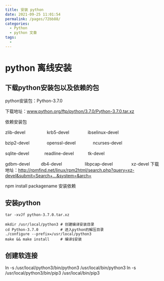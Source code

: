 ```yaml
---
title: 安装 python
date: 2021-09-25 11:01:54
permalink: /pages/72bb88/
categories:
  - Python
  - python 文章
tags:
  - 
---
```

# python 离线安装

## 下载python安装包以及依赖的包
python安装包：Python-3.7.0

下载地址：www.python.org/ftp/python/3.7.0/Python-3.7.0.tar.xz

依赖安装包

zlib-devel　　　　　krb5-devel     　　　　ibselinux-devel

bzip2-devel　　　　openssl-devel　　　　ncurses-devel 　　　

sqlite-devel   　　　 readline-devel　　　  tk-devel      

gdbm-devel     　　  db4-devel　　　　　   libpcap-devel 　　　　xz-devel 
下载地址：http://rpmfind.net/linux/rpm2html/search.php?query=xz-devel&submit=Search+...&system=&arch=

npm install packagename  安装依赖

## 安装python

```tar -xvJf python-3.7.0.tar.xz```

```
mkdir /usr/local/python3 # 创建编译安装目录
cd Python-3.7.0　　　　　　# 进入python的解压目录
./configure --prefix=/usr/local/python3
make && make install　　　# 编译$安装
```


## 创建软连接

ln -s /usr/local/python3/bin/python3 /usr/local/bin/python3
ln -s /usr/local/python3/bin/pip3 /usr/local/bin/pip3
